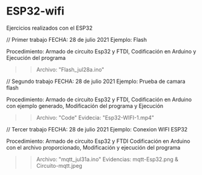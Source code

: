 # ESP32-wifi
Ejercicios realizados con el ESP32

// Primer trabajo
FECHA: 28 de julio 2021
Ejemplo: Flash

Procedimiento:
Armado de circuito Esp32 y FTDI,
Codificación en Arduino y
Ejecución del programa 
>> Archivo: "Flash_jul28a.ino"

// Segundo trabajo
FECHA: 28 de julio 2021
Ejemplo: Prueba de camara flash

Procedimiento:
Armado de circuito Esp32 y FTDI,
Codificación en Arduino con ejemplo generado,
Modificación del programa y Ejecución
>> Archivo: "Code"
>> Evidecia: "Esp32-WIFI-1.mp4"


// Tercer trabajo
FECHA: 28 de julio 2021
Ejemplo: Conexion WIFI ESP32

Procedimiento:
Armado de circuito Esp32 y FTDI
Codificación en Arduino con el archivo proporcionado,
Modificación y ejecución del programa
>> Archivo: "mqtt_jul31a.ino"
>> Evidencias: mqtt-Esp32.png & Circuito-mqtt.jpeg

